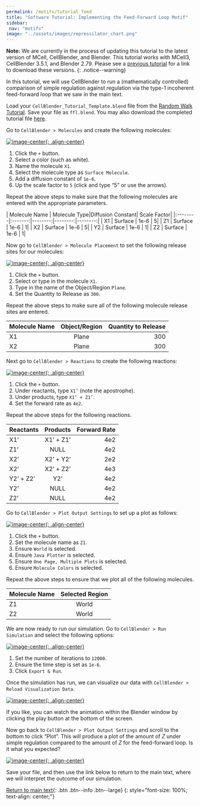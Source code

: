```yaml
---
permalink: /motifs/tutorial_feed
title: "Software Tutorial: Implementing the Feed-Forward Loop Motif"
sidebar:
 nav: "motifs"
image: "../assets/images/repressilator_chart.png"
---
```


**Note:** We are currently in the process of updating this tutorial to the latest version of MCell, CellBlender, and Blender. This tutorial works with MCell3, CellBlender 3.5.1, and Blender 2.79. Please see a [previous tutorial](tutorial-random-walk) for a link to download these versions.
{: .notice--warning}

In this tutorial, we will use CellBlender to run a (mathematically controlled) comparison of simple regulation against regulation via the type-1 incoherent feed-forward loop that we saw in the main text.

Load your `CellBlender_Tutorial_Template.blend` file from the [Random Walk Tutorial](../prologue/tutorial-random-walk). Save your file as `ffl.blend`. You may also download the completed tutorial file <a href="../tutorials/incoher_ffl.blend" download="incoher_ffl.blend">here</a>.

Go to `CellBlender > Molecules` and create the following molecules:

[![image-center](../assets/images/600px/motifs_norm1.png){: .align-center}](../assets/images/motifs_norm1.png)

1. Click the `+` button.
2. Select a color (such as white).
3. Name the molecule `X1`.
4. Select the molecule type as `Surface Molecule`.
5. Add a diffusion constant of `1e-6`.
6. Up the scale factor to `5` (click and type “5” or use the arrows).

Repeat the above steps to make sure that the following molecules are entered with the appropriate parameters.

| Molecule Name | Molecule Type|Diffusion Constant| Scale Factor|
|:--------|:-------:|--------:|--------:|--------:|
| X1  | Surface  | 1e-6  | 5|
| Z1  | Surface  | 1e-6  | 1|
| X2  | Surface  | 1e-6  | 5|
| Y2  | Surface  | 1e-6  | 1|
| Z2  | Surface  | 1e-6  | 1|

Now go to `CellBlender > Molecule Placement` to set the following release sites for our molecules:

[![image-center](../assets/images/600px/motifs_norm3.png){: .align-center}](../assets/images/motifs_norm3.png)

1. Click the `+` button.
2. Select or type in the molecule `X1`.
3. Type in the name of the Object/Region `Plane`.
4. Set the Quantity to Release as `300`.

Repeat the above steps to make sure all of the following molecule release sites are entered.

| Molecule Name | Object/Region|Quantity to Release|
|:--------|:-------:|--------:|
| X1  | Plane | 300 |
| X2  | Plane | 300 |

Next go to `CellBlender > Reactions` to create the following reactions:

[![image-center](../assets/images/600px/motifs_norm4.png){: .align-center}](../assets/images/motifs_norm4.png)

1. Click the `+` button.
2. Under reactants, type `X1’` (note the apostrophe).
3. Under products, type `X1’ + Z1’`.
4. Set the forward rate as `4e2`.

Repeat the above steps for the following reactions.

| Reactants |Products|Forward Rate|
|:--------|:-------:|--------:|
| X1’  | X1’ + Z1’ | 4e2 |
| Z1’  | NULL | 4e2 |
| X2’  | X2’ + Y2’ | 2e2 |
| X2’  | X2’ + Z2’ | 4e3 |
|Y2’ + Z2’| Y2’|4e2|
| Y2’  | NULL | 4e2 |
| Z2’  | NULL | 4e2 |

Go to `CellBlender > Plot Output Settings` to set up a plot as follows:

[![image-center](../assets/images/600px/motifs_norm6.png){: .align-center}](../assets/images/motifs_norm6.png)

1. Click the `+` button.
2. Set the molecule name as `Z1`.
3. Ensure `World` is selected.
4. Ensure `Java Plotter` is selected.
5. Ensure `One Page, Multiple Plots` is selected.
6. Ensure `Molecule Colors` is selected.

Repeat the above steps to ensure that we plot all of the following molecules.

| Molecule Name|Selected Region|
|:--------|:-------:|
| Z1| World|
| Z2| World|

We are now ready to run our simulation. Go to `CellBlender > Run Simulation` and select the following options:

[![image-center](../assets/images/600px/motifs_norm7.png){: .align-center}](../assets/images/motifs_norm7.png)

1. Set the number of iterations to `12000`.
2. Ensure the time step is set as `1e-6`.
3. Click `Export & Run`.

Once the simulation has run, we can visualize our data with `CellBlender > Reload Visualization Data`.

[![image-center](../assets/images/600px/motifs_norm8.png){: .align-center}](../assets/images/motifs_norm8.png)

If you like, you can watch the animation within the Blender window by clicking the play button at the bottom of the screen.

Now go back to `CellBlender > Plot Output Settings` and scroll to the bottom to click “Plot”. This will produce a plot of the amount of *Z* under simple regulation compared to the amount of *Z* for the feed-forward loop. Is it what you expected?

[![image-center](../assets/images/600px/motifs_norm9.png){: .align-center}](../assets/images/motifs_norm9.png)

Save your file, and then use the link below to return to the main text, where we will interpret the outcome of our simulation.

[Return to main text](feed#why-feedforward-loops-speed-up-response-times){: .btn .btn--info .btn--large}
{: style="font-size: 100%; text-align: center;"}
